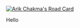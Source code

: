 [![Arik Chakma's Road Card](https://api.roadmap.sh/v1-badge/long/6439b80711a85692d8943a6b?variant=dark&r=cbm)](https://api.roadmap.sh/v1-badge/long/6439b80711a85692d8943a6b?variant=dark)

Hello
